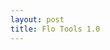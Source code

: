 ```yaml
---
layout: post
title: Flo Tools 1.0
---
```


<div id="youTubePlayer"></div>

<script>
    var label = 'Flo Tools 1.0 Video';
    var videoId = '-Hu_gTnXMzI';

    var tag = document.createElement('script');
    tag.src = "https://www.youtube.com/iframe_api";
    var firstScriptTag = document.getElementsByTagName('script')[0];
    firstScriptTag.parentNode.insertBefore(tag, firstScriptTag);

    var player;
    function onYouTubeIframeAPIReady() {
        player = new YT.Player('youTubePlayer', {
            videoId: videoId,
            events: {
                'onReady': onPlayerReady,
                'onStateChange': onPlayerStateChange
            }
        });
    }

    function onPlayerReady(event) {
        //event.target.playVideo();
    }

    function onPlayerStateChange(event) {
        if (event.data == YT.PlayerState.PLAYING) {
         if (cleanTime() == 0) {
            ga('send', 'event', 'Videos', 'Play', label);
         } else {
            ga('send', 'event', 'Videos', 'Play', label+' @ ' + cleanTime());
         }
        }

        if (event.data == YT.PlayerState.PAUSED) {
            if (player.getDuration() - player.getCurrentTime() != 0) {
            ga('send', 'event', 'Videos', 'Pause', label+' @ ' + cleanTime());
           }
        }

        if (event.data == YT.PlayerState.ENDED) {
            ga('send', 'event', 'Videos', 'Finished', label);
        }
    }

function cleanTime() {
    return player.getCurrentTime()
}

</script>
